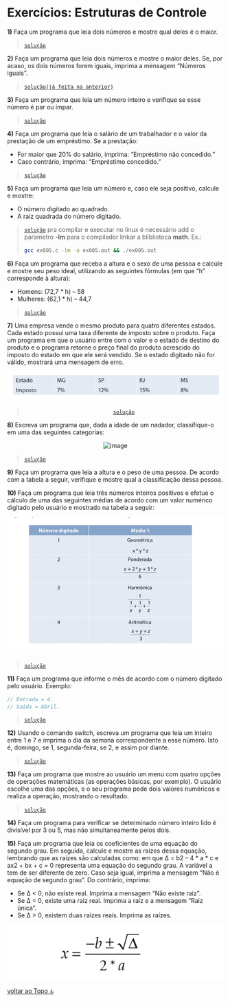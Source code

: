 # Exercícios: Estruturas de Controle

**1)** Faça um programa que leia dois números e mostre qual deles é o maior.
> [`solução`](ex001.c)

**2)** Faça um programa que leia dois números e mostre o maior deles. Se, por acaso, os dois números forem iguais, imprima a mensagem “Números iguais”.
> [`solução(já feita na anterior)`](ex001.c)

**3)** Faça um programa que leia um número inteiro e verifique se esse número é par ou ímpar.
> [`solução`](ex003.c)

**4)** Faça um programa que leia o salário de um trabalhador e o valor da prestação de um empréstimo. Se a prestação:
- For maior que 20% do salário, imprima: “Empréstimo não concedido.”
- Caso contrário, imprima: “Empréstimo concedido.”
> [`solução`](ex004.c)

**5)** Faça um programa que leia um número e, caso ele seja positivo, calcule e
mostre:
- O número digitado ao quadrado.
- A raiz quadrada do número digitado.
> [`solução`](ex005.c) pra compilar e executar no linux é necessário add o parametro **-lm** para o compilador linkar a bliblioteca **math**. Ex.:
> ```bash
>gcc ex005.c -lm -o ex005.out && ./ex005.out
> ```

**6)** Faça um programa que receba a altura e o sexo de uma pessoa e calcule e mostre seu peso ideal, utilizando as seguintes fórmulas (em que “h” corresponde à altura):
- Homens: (72,7 * h) – 58
- Mulheres: (62,1 * h) – 44,7
> [`solução`](ex006.c)

**7)** Uma empresa vende o mesmo produto para quatro diferentes estados. Cada estado possui uma taxa diferente de imposto sobre o produto. Faça um programa em que o usuário entre com o valor e o estado de destino do produto e o programa retorne o preço final do produto acrescido do imposto do estado em que ele será vendido. Se o estado digitado não for válido, mostrará uma mensagem de erro.
<div align="center">

  ![image](images/img7.png)
> [`solução`](ex007.c)

</div>

**8)** Escreva um programa que, dada a idade de um nadador, classifique-o em uma das seguintes categorias:
<div align="center">

  ![image](images/img8.png)

</div>

> [`solução`](ex008.c)

**9)** Faça um programa que leia a altura e o peso de uma pessoa. De acordo com a tabela a seguir, verifique e mostre qual a classificação dessa pessoa.
<!-- > [`solução`](ex00.c) -->


**10)** Faça um programa que leia três números inteiros positivos e efetue o cálculo de uma das seguintes médias de acordo com um valor numérico digitado pelo usuário e mostrado na tabela a seguir:
<div align="center">

  ![image](images/img10.png)

</div>

> [`solução`](ex010.c)


**11)** Faça um programa que informe o mês de acordo com o número digitado pelo usuário. Exemplo:
``` C
// Entrada = 4.
// Saída = Abril.
```

> [`solução`](ex011.c)

**12)** Usando o comando switch, escreva um programa que leia um inteiro entre 1 e 7 e imprima o dia da semana correspondente a esse número. Isto é, domingo, se 1, segunda-feira, se 2, e assim por diante.
> [`solução`](ex012.c)

**13)** Faça um programa que mostre ao usuário um menu com quatro opções de operações matemáticas (as operações básicas, por exemplo). O usuário escolhe uma das opções, e o seu programa pede dois valores numéricos e realiza a operação, mostrando o resultado.
> [`solução`](ex013.c)

**14)** Faça um programa para verificar se determinado número inteiro lido é divisível por 3 ou 5, mas não simultaneamente pelos dois.
<!-- > [`solução`](ex00.c) -->

**15)** Faça um programa que leia os coeficientes de uma equação do segundo grau. Em seguida, calcule e mostre as raízes dessa equação, lembrando que as raízes são calculadas como: em que Δ = b2 – 4 * a * c e ax2 + bx + c = 0 representa uma equação do segundo grau. A variável a tem de ser diferente de zero. Caso seja igual, imprima a mensagem “Não é equação de segundo grau”. Do contrário, imprima:
- Se Δ < 0, não existe real. Imprima a mensagem “Não existe raiz”.
- Se Δ = 0, existe uma raiz real. Imprima a raiz e a mensagem “Raiz única”.
- Se Δ > 0, existem duas raízes reais.
Imprima as raízes.
<!-- > [`solução`](ex00.c) -->
<div align="center">

  ![Volume = pi * (r*r) * altura](images/img15.png)

</div>


[voltar ao Topo :top:](#exercícios-estruturas-de-controle)